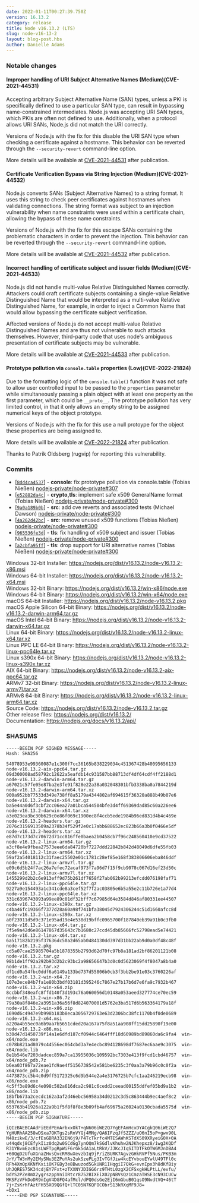 ```yaml
---
date: 2022-01-11T00:27:39.750Z
version: 16.13.2
category: release
title: Node v16.13.2 (LTS)
slug: node-v16-13-2
layout: blog-post.hbs
author: Danielle Adams
---
```


### Notable changes

#### Improper handling of URI Subject Alternative Names (Medium)(CVE-2021-44531)

Accepting arbitrary Subject Alternative Name (SAN) types, unless a PKI is specifically defined to use a particular SAN type, can result in bypassing name-constrained intermediates. Node.js was accepting URI SAN types, which PKIs are often not defined to use. Additionally, when a protocol allows URI SANs, Node.js did not match the URI correctly.

Versions of Node.js with the fix for this disable the URI SAN type when checking a certificate against a hostname. This behavior can be reverted through the `--security-revert` command-line option.

More details will be available at [CVE-2021-44531](https://cve.mitre.org/cgi-bin/cvename.cgi?name=CVE-2021-44531) after publication.

#### Certificate Verification Bypass via String Injection (Medium)(CVE-2021-44532)

Node.js converts SANs (Subject Alternative Names) to a string format. It uses this string to check peer certificates against hostnames when validating connections. The string format was subject to an injection vulnerability when name constraints were used within a certificate chain, allowing the bypass of these name constraints.

Versions of Node.js with the fix for this escape SANs containing the problematic characters in order to prevent the injection. This behavior can be reverted through the `--security-revert` command-line option.

More details will be available at [CVE-2021-44532](https://cve.mitre.org/cgi-bin/cvename.cgi?name=CVE-2021-44532) after publication.

#### Incorrect handling of certificate subject and issuer fields (Medium)(CVE-2021-44533)

Node.js did not handle multi-value Relative Distinguished Names correctly. Attackers could craft certificate subjects containing a single-value Relative Distinguished Name that would be interpreted as a multi-value Relative Distinguished Name, for example, in order to inject a Common Name that would allow bypassing the certificate subject verification.

Affected versions of Node.js do not accept multi-value Relative Distinguished Names and are thus not vulnerable to such attacks themselves. However, third-party code that uses node's ambiguous presentation of certificate subjects may be vulnerable.

More details will be available at [CVE-2021-44533](https://cve.mitre.org/cgi-bin/cvename.cgi?name=CVE-2021-44533) after publication.

#### Prototype pollution via `console.table` properties (Low)(CVE-2022-21824)

Due to the formatting logic of the `console.table()` function it was not safe to allow user controlled input to be passed to the `properties` parameter while simultaneously passing a plain object with at least one property as the first parameter, which could be `__proto__`. The prototype pollution has very limited control, in that it only allows an empty string to be assigned numerical keys of the object prototype.

Versions of Node.js with the fix for this use a null protoype for the object these properties are being assigned to.

More details will be available at [CVE-2022-21824](https://cve.mitre.org/cgi-bin/cvename.cgi?name=CVE-2022-21824) after publication.

Thanks to Patrik Oldsberg (rugvip) for reporting this vulnerability.

### Commits

* \[[`8dd4ca4537`](https://github.com/nodejs/node/commit/8dd4ca4537)] - **console**: fix prototype pollution via console.table (Tobias Nießen) [nodejs-private/node-private#307](https://github.com/nodejs-private/node-private/pull/307)
* \[[`e52882da4c`](https://github.com/nodejs/node/commit/e52882da4c)] - **crypto,tls**: implement safe x509 GeneralName format (Tobias Nießen) [nodejs-private/node-private#300](https://github.com/nodejs-private/node-private/pull/300)
* \[[`9a0a189b0b`](https://github.com/nodejs/node/commit/9a0a189b0b)] - **src**: add cve reverts and associated tests (Michael Dawson) [nodejs-private/node-private#300](https://github.com/nodejs-private/node-private/pull/300)
* \[[`4a262d42bc`](https://github.com/nodejs/node/commit/4a262d42bc)] - **src**: remove unused x509 functions (Tobias Nießen) [nodejs-private/node-private#300](https://github.com/nodejs-private/node-private/pull/300)
* \[[`965536fe3d`](https://github.com/nodejs/node/commit/965536fe3d)] - **tls**: fix handling of x509 subject and issuer (Tobias Nießen) [nodejs-private/node-private#300](https://github.com/nodejs-private/node-private/pull/300)
* \[[`a2cbfa95ff`](https://github.com/nodejs/node/commit/a2cbfa95ff)] - **tls**: drop support for URI alternative names (Tobias Nießen) [nodejs-private/node-private#300](https://github.com/nodejs-private/node-private/pull/300)

Windows 32-bit Installer: https://nodejs.org/dist/v16.13.2/node-v16.13.2-x86.msi \
Windows 64-bit Installer: https://nodejs.org/dist/v16.13.2/node-v16.13.2-x64.msi \
Windows 32-bit Binary: https://nodejs.org/dist/v16.13.2/win-x86/node.exe \
Windows 64-bit Binary: https://nodejs.org/dist/v16.13.2/win-x64/node.exe \
macOS 64-bit Installer: https://nodejs.org/dist/v16.13.2/node-v16.13.2.pkg \
macOS Apple Silicon 64-bit Binary: https://nodejs.org/dist/v16.13.2/node-v16.13.2-darwin-arm64.tar.gz \
macOS Intel 64-bit Binary: https://nodejs.org/dist/v16.13.2/node-v16.13.2-darwin-x64.tar.gz \
Linux 64-bit Binary: https://nodejs.org/dist/v16.13.2/node-v16.13.2-linux-x64.tar.xz \
Linux PPC LE 64-bit Binary: https://nodejs.org/dist/v16.13.2/node-v16.13.2-linux-ppc64le.tar.xz \
Linux s390x 64-bit Binary: https://nodejs.org/dist/v16.13.2/node-v16.13.2-linux-s390x.tar.xz \
AIX 64-bit Binary: https://nodejs.org/dist/v16.13.2/node-v16.13.2-aix-ppc64.tar.gz \
ARMv7 32-bit Binary: https://nodejs.org/dist/v16.13.2/node-v16.13.2-linux-armv7l.tar.xz \
ARMv8 64-bit Binary: https://nodejs.org/dist/v16.13.2/node-v16.13.2-linux-arm64.tar.xz \
Source Code: https://nodejs.org/dist/v16.13.2/node-v16.13.2.tar.gz \
Other release files: https://nodejs.org/dist/v16.13.2/ \
Documentation: https://nodejs.org/docs/v16.13.2/api/

### SHASUMS

```
-----BEGIN PGP SIGNED MESSAGE-----
Hash: SHA256

54078953e99360087e1c300f7cc36165b838229034c451367428b40095656133  node-v16.13.2-aix-ppc64.tar.gz
09d300008ad58792c12622a5eafdb14c931587bb88713df4df64cdf4ff2188d1  node-v16.13.2-darwin-arm64.tar.gz
a67021c57fe05e87ba2e3fe91f828e22a38a032048301bfb3338ba0a7844219d  node-v16.13.2-darwin-arm64.tar.xz
900a952bb77533d349e738ff8a5179a4344802af694615f36320a888b49b07e6  node-v16.13.2-darwin-x64.tar.gz
ba5e44a0d6f3cbf2cc06ea27a01bca544504bfe3d4ff69369dad85c60a226ee6  node-v16.13.2-darwin-x64.tar.xz
a3e023ea3bc30b629c0e86f069c1900ec8f4ccb5ede1984b96ed831d4b4c469e  node-v16.13.2-headers.tar.gz
2076c3156913509a2378b34f529f2e0c17abb688652ec823b66a3b0f0466e5df  node-v16.13.2-headers.tar.xz
e87d7c173d7c70672d71cc816ffe0baea2b0458cb7f96c248560410e9cd37522  node-v16.13.2-linux-arm64.tar.gz
a3cf8e4e9fbea27573eee6da84720bf7227ddd22842b842d48049d6dfe55fb03  node-v16.13.2-linux-arm64.tar.xz
59af2a54018112c31faec25502e01c1781c28ef85e168f383806606eba846ddf  node-v16.13.2-linux-armv7l.tar.gz
e09c6d5b24f7ac26a7efec72acaf973f7a96d7f15f9cb9078c067d16ef23d50c  node-v16.13.2-linux-armv7l.tar.xz
1455299d2b2c6e913eff9d75b261df7658f27ab062b99213efcdd076198faf71  node-v16.13.2-linux-ppc64le.tar.gz
9227a9e154493a1c341cde8a3cef52f7f2ac03805e6b5a55e2c11b726e1a77d4  node-v16.13.2-linux-ppc64le.tar.xz
331c6396743093a99ee89c01df32bff7c67985d64e3584d846af80331ee44507  node-v16.13.2-linux-s390x.tar.gz
c4ba46fc19366f7377d28a60a98f741bfa38045d7924306244c51d1660afcc8d  node-v16.13.2-linux-s390x.tar.xz
a0f23911d5d9c371e95ad19e4e538d19bffc0965700f187840eb39a91b0c3fb0  node-v16.13.2-linux-x64.tar.gz
7f5e9a42d6e86147867d35643c7b1680c27ccd45db85666fc52798ead5e74421  node-v16.13.2-linux-x64.tar.xz
6a517182b2195f37636dc50a2d65ab0484130dd397d31bb22ab9d0a0df48c48f  node-v16.13.2.pkg
cd5a07cae25985704a5b1878355b2793d62d70fc97b8a181ad2bf86201121b08  node-v16.13.2.tar.gz
98b1de1ff92a292b93d2b2c93bc2a98656647b3d0c0d5623069f4f8047a8b4a0  node-v16.13.2.tar.xz
df1cd0a54fbc0ddf6a6149a133bd737d55806b0cb3f3bb2be91e03c3760226af  node-v16.13.2-win-x64.7z
107e3ece84b7fa1e80b3bdf03181d395246c7867e27b17b6d7e6fa9c7932b467  node-v16.13.2-win-x64.zip
8ccbbf348eafc8ffd140f3d193c76a060056d10148a053aeed327774ce70ec59  node-v16.13.2-win-x86.7z
79a30a8f846e2a3951a36a56f8d824070001d5762e3ba517d6b563364179a18f  node-v16.13.2-win-x86.zip
1690d6c4947e9b998b183b8eca3056729763e63d2306bc38fc1170b4f0de0689  node-v16.13.2-x64.msi
a220a4b55ec0a6b9aa7b5651cded20a167a75f8a51aa908ff15dd25890f19e00  node-v16.13.2-x86.msi
b30d47d1450739f14a1e6dfd187cf0944c6464fff18d60989bd89860da6c9fa4  win-x64/node.exe
c078b821ad8079c44556ec064cbd3a7e4ecbc894128698df7687ec6aae9c3075  win-x64/node.lib
8e1b546e7203dadcec859a7ca13955036c109592bc7303e413f9fcd1cbd46757  win-x64/node_pdb.7z
b6ea03f867a72eae1fd9ae4f5156738542e581be6235c3f0aa3a79b96c0c0f2a  win-x64/node_pdb.zip
4473873cc5b4c0d9ff5172325c6d9b544e2a4e3176725b7cfc1aa246219ecb98  win-x86/node.exe
4c5ff3e89d6c4e098c502a616dca2c981c6cedd2ceead00155ddfef05bd9a1b2  win-x86/node.lib
18bfb673a2cecdc162a3af2d46ebc56958a34d0212c3d5c863444b9ec4aef8c2  win-x86/node_pdb.7z
653763b41926a122a9b1f5f8f8f8e3b09fb4af69675a26024a0130cbada5575d  win-x86/node_pdb.zip
-----BEGIN PGP SIGNATURE-----

iQIzBAEBCAAdFiEEdPEmArbxxOkT+qN606iWE2Q7YgEFAmHcxDYACgkQ06iWE2Q7
YgHURhAA258wDSxa7OKTgs2sRnVYGj4MNg/QA6IFzqJfSZZZ/uO6nI5oP+gwx90L
N48zikwE/3/cfEsGBRA332EN6j9/P4TcTkrfc4MTESAWhKSTdX509XRyeiG0X+0A
u44qdxj8CEfykIiz0dq2w0SCdGg7ynOQm7kSGdlvKhuhw2NJKhepxz8/iwg3KQDf
R31YBvmEzc81sLWFTpgRpWiF6rGk5dA1aLtRkV/JJKcJIqSITDTFkOTW6MJnDBA4
+60QgD2UfuXGnaZHvsQvcRM8wXevzbIq9jP/iZBURK7AgvzGHkRVPf5Nus/PKB3m
JrY/TW3nMy2EMySNu3EZPuYAs2ukSzePLg3IvTGfJiw4kcEYvbouEYwlU49TFl0c
RFh4XmQpXKNfKxiiOK7GBy3e8Bwuzod5GkUNR1IHqgiI7QkG+evnIpx3h8dKfBiy
UhJQRES75K34cdjEY7Fxt+zTXXNYJDIGG6rz9THtL0zgX2CFSxgkHLPtLL/evfu/
bdYS2PZe8mX2ygrszppVniIRtcr8752BIXEiX02pNBVsQz1CmzaTHSE3cN93CUCw
MKSFzVFkDoDR9nIgV4DGFQ4afMcl/dPQ0dsGe2EjI6mGbuB01qsO9NvdtVQ+46tT
7j+ZsKrhFAztFH55XO9QGfQ+lTC05N7KQFOCObrS13kRXqMF9J8=
=bDx1
-----END PGP SIGNATURE-----

```
